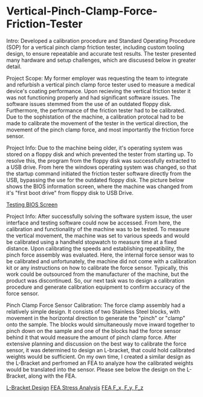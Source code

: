 # Vertical-Pinch-Clamp-Force-Friction-Tester
Intro: Developed a calibration procedure and Standard Operating Procedure (SOP) for a vertical pinch clamp friction tester, including custom tooling design, to ensure repeatable and accurate test results. The tester presented many hardware and setup challenges, which are discusesd below in greater detail.

Project Scope: My former employer was requesting the team to integrate and refurbish a vertical pinch clamp force tester used to measure a medical device's coating performance. Upon recieving the vertical friction tester it was not functioning properly and had significant software issues. The software issues stemmed from the use of an outdated floppy disk. Furthermore, the performance of the friction tester had to be calibrated. Due to the sophistation of the machine, a calibration protocal had to be made to calibrate the movement of the tester in the vertical direction, the movement of the pinch clamp force, and most importantly the friction force sensor. 


Project Info: Due to the machine being older, it's operating system was stored on a floppy disk and which prevented the tester from starting up. To resolve this, the program from the floppy disk was successfully extracted to a USB drive. From here the windows operating system was changed, so that the startup command initiated the friction tester software directly from the USB, bypassing the use for the outdated floppy disk. The picture below shows the BIOS information screen, where the machine was changed from it's "first boot drive" from floppy disk to USB Drive.

[Testing BIOS Screen](https://github.com/Franzvd14/Vertical-Pinch-Clamp-Force-Friction-Tester/blob/main/IMG_6392.jpg)

Project Info: After successfully solving the software system issue, the user interface and testing software could now be accessed. From here, the calibration and functionality of the machine was to be tested. To measure the vertical movement, the machine was set to various speeds and would be calibrated using a handheld stopwatch to measure time at a fixed distance. Upon calibrating the speeds and establishing repeatibility, the pinch force assembly was evaluated. Here, the internal force sensor was to be calibrated and unfortunately, the machine did not come with a calibration kit or any instructions on how to calibrate the force sensor. Typically, this work could be outsourced from the manufacturer of the machine, but the product was discontinued. So, our next task was to design a calibration procedure and generate calibration equipment to confirm accuracy of the force sensor.

Pinch Clamp Force Sensor Calibration: The force clamp assembly had a relatively simple design. It consists of two Stainless Steel blocks, with movement in the horizontal direction to generate the "pinch" or "clamp" onto the sample. The blocks would simultaneously move inward together to pinch down on the sample and one of the blocks had the force sensor behind it that would measure the amount of pinch clamp force. After extensive planning and discussion on the best way to calibrate the force sensor, it was determined to design an L-bracket, that could hold calibrated weights would be sufficient. On my own time, I created a similar design as the L-Bracket and perfromed an FEA to analyze how the calibrated weights would be translated into the sensor. Please see below the design on the L-Bracket, along with the FEA.

[L-Bracket Design](https://github.com/Franzvd14/Vertical-Pinch-Clamp-Force-Friction-Tester/blob/main/L%20Bracket.pdf)
[FEA Stress Analysis](https://github.com/Franzvd14/Vertical-Pinch-Clamp-Force-Friction-Tester/blob/main/IMG_6392.jpg)
[FEA F_x, F_y, F_z](https://github.com/Franzvd14/Vertical-Pinch-Clamp-Force-Friction-Tester/blob/main/Screenshot%202025-08-31%20171722.png)
